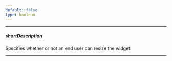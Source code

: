 ```yaml
---
default: false
type: boolean
---
```

---
##### shortDescription
Specifies whether or not an end user can resize the widget.

---
